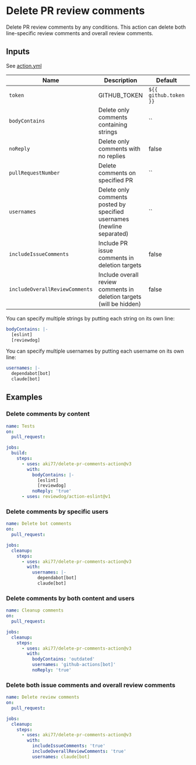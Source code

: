 # Delete PR review comments

Delete PR review comments by any conditions. This action can delete both line-specific review comments and overall review comments.

## Inputs

See [action.yml](action.yml)

| Name | Description | Default | Required |
| - | - | - | - |
| `token` | GITHUB_TOKEN | `${{ github.token }}` | no |
| `bodyContains` | Delete only comments containing strings | `` | no |
| `noReply` | Delete only comments with no replies | false | no |
| `pullRequestNumber` | Delete comments on specified PR | `` | no |
| `usernames` | Delete only comments posted by specified usernames (newline separated) | `` | no |
| `includeIssueComments` | Include PR issue comments in deletion targets | false | no |
| `includeOverallReviewComments` | Include overall review comments in deletion targets (will be hidden) | false | no |

  You can specify multiple strings by putting each string on its own line:

  ```yaml
  bodyContains: |-
    [eslint]
    [reviewdog]
  ```

  You can specify multiple usernames by putting each username on its own line:

  ```yaml
  usernames: |-
    dependabot[bot]
    claude[bot]
  ```

## Examples

### Delete comments by content

```yaml
name: Tests
on:
  pull_request:

jobs:
  build:
    steps:
      - uses: aki77/delete-pr-comments-action@v3
        with:
          bodyContains: |-
            [eslint]
            [reviewdog]
          noReply: 'true'
      - uses: reviewdog/action-eslint@v1
```

### Delete comments by specific users

```yaml
name: Delete bot comments
on:
  pull_request:

jobs:
  cleanup:
    steps:
      - uses: aki77/delete-pr-comments-action@v3
        with:
          usernames: |-
            dependabot[bot]
            claude[bot]
```

### Delete comments by both content and users

```yaml
name: Cleanup comments
on:
  pull_request:

jobs:
  cleanup:
    steps:
      - uses: aki77/delete-pr-comments-action@v3
        with:
          bodyContains: 'outdated'
          usernames: 'github-actions[bot]'
          noReply: 'true'
```

### Delete both issue comments and overall review comments

```yaml
name: Delete review comments
on:
  pull_request:

jobs:
  cleanup:
    steps:
      - uses: aki77/delete-pr-comments-action@v3
        with:
          includeIssueComments: 'true'
          includeOverallReviewComments: 'true'
          usernames: claude[bot]
```
